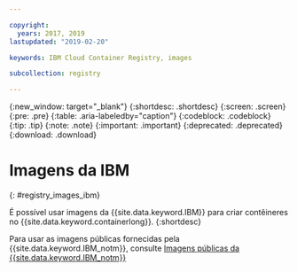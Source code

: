 ```yaml
---

copyright:
  years: 2017, 2019
lastupdated: "2019-02-20"

keywords: IBM Cloud Container Registry, images

subcollection: registry

---
```


{:new_window: target="_blank"}
{:shortdesc: .shortdesc}
{:screen: .screen}
{:pre: .pre}
{:table: .aria-labeledby="caption"}
{:codeblock: .codeblock}
{:tip: .tip}
{:note: .note}
{:important: .important}
{:deprecated: .deprecated}
{:download: .download}

# Imagens da IBM
{: #registry_images_ibm}

É possível usar imagens da {{site.data.keyword.IBM}} para criar contêineres no {{site.data.keyword.containerlong}}.
{:shortdesc}

Para usar as imagens públicas fornecidas pela {{site.data.keyword.IBM_notm}}, consulte [Imagens públicas da {{site.data.keyword.IBM_notm}}](/docs/services/Registry/registry_public_images.html#public_images)
